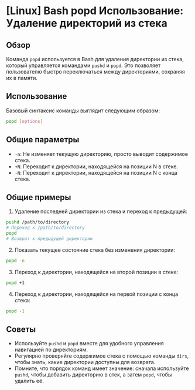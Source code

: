 # [Linux] Bash popd Использование: Удаление директорий из стека

## Обзор
Команда `popd` используется в Bash для удаления директории из стека, который управляется командами `pushd` и `popd`. Это позволяет пользователю быстро переключаться между директориями, сохраняя их в памяти.

## Использование
Базовый синтаксис команды выглядит следующим образом:

```bash
popd [options]
```

## Общие параметры
- `-n`: Не изменяет текущую директорию, просто выводит содержимое стека.
- `+N`: Переходит к директории, находящейся на позиции N в стеке.
- `-N`: Переходит к директории, находящейся на позиции N с конца стека.

## Общие примеры
1. Удаление последней директории из стека и переход к предыдущей:

```bash
pushd /path/to/directory
# Переход к /path/to/directory
popd
# Возврат к предыдущей директории
```

2. Показать текущее состояние стека без изменения директории:

```bash
popd -n
```

3. Переход к директории, находящейся на второй позиции в стеке:

```bash
popd +1
```

4. Переход к директории, находящейся на первой позиции с конца стека:

```bash
popd -1
```

## Советы
- Используйте `pushd` и `popd` вместе для удобного управления навигацией по директориям.
- Регулярно проверяйте содержимое стека с помощью команды `dirs`, чтобы знать, какие директории доступны для возврата.
- Помните, что порядок команд имеет значение: сначала используйте `pushd`, чтобы добавить директорию в стек, а затем `popd`, чтобы удалить её.
